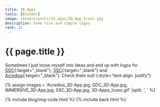 ```yaml
---
title: 3D Apps
tools: [Blender]
image: /assets/posts/3d_apps/3D-App_Icons.jpg
description: Some nice and simple logos
rank: 12
---
```


# {{ page.title }}
Sometimes I just loose myself into ideas and end up with logos for [GDC](https://gdcz.gitlab.io/home/){:target="_blank"}, [SSC](https://ssc.ethz.ch){:target="_blank"} and [Acredius](https://acredius.ch){:target="_blank"}. Check them out!
{:style="text-align: justify"}

{% assign images = 'Acredius_3D-App.jpg, GDC_3D-App.jpg, IMMERSIVE_3D-App.jpg, SSC_3D-App.jpg, 3D-Apps_Icons.gif'  |split: ', ' %}

{% include blog/img-code.html %}
{% include back.html %}
